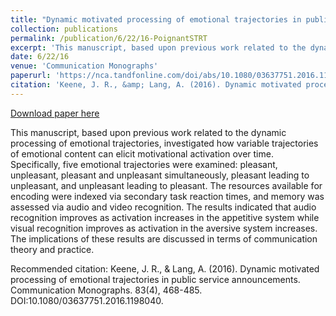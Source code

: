 ```yaml
---
title: "Dynamic motivated processing of emotional trajectories in public service announcements"
collection: publications
permalink: /publication/6/22/16-PoignantSTRT
excerpt: 'This manuscript, based upon previous work related to the dynamic processing of emotional trajectories, investigated how variable trajectories of emotional content can elicit motivational activation over time. Specifically, five emotional trajectories were examined: pleasant, unpleasant, pleasant and unpleasant simultaneously, pleasant leading to unpleasant, and unpleasant leading to pleasant. The resources available for encoding were indexed via secondary task reaction times, and memory was assessed via audio and video recognition. The results indicated that audio recognition improves as activation increases in the appetitive system while visual recognition improves as activation in the aversive system increases. The implications of these results are discussed in terms of communication theory and practice.'
date: 6/22/16
venue: 'Communication Monographs'
paperurl: 'https://nca.tandfonline.com/doi/abs/10.1080/03637751.2016.1198040?casa_token=7yP5FMICxFwAAAAA:PJSaK3eFQNFjN5BmeI09_JRxMEEUfyh30WMzzhtNpoM288fTdIjLJkRQa0-vM38S4HWj4EDBgNhA3A#.XCaNEy2ZPBI'
citation: 'Keene, J. R., &amp; Lang, A. (2016). Dynamic motivated processing of emotional trajectories in public service announcements. Communication Monographs. 83(4), 468-485. DOI:10.1080/03637751.2016.1198040.'
---
```


<a href='https://nca.tandfonline.com/doi/abs/10.1080/03637751.2016.1198040?casa_token=7yP5FMICxFwAAAAA:PJSaK3eFQNFjN5BmeI09_JRxMEEUfyh30WMzzhtNpoM288fTdIjLJkRQa0-vM38S4HWj4EDBgNhA3A#.XCaNEy2ZPBI'>Download paper here</a>

This manuscript, based upon previous work related to the dynamic processing of emotional trajectories, investigated how variable trajectories of emotional content can elicit motivational activation over time. Specifically, five emotional trajectories were examined: pleasant, unpleasant, pleasant and unpleasant simultaneously, pleasant leading to unpleasant, and unpleasant leading to pleasant. The resources available for encoding were indexed via secondary task reaction times, and memory was assessed via audio and video recognition. The results indicated that audio recognition improves as activation increases in the appetitive system while visual recognition improves as activation in the aversive system increases. The implications of these results are discussed in terms of communication theory and practice.

Recommended citation: Keene, J. R., & Lang, A. (2016). Dynamic motivated processing of emotional trajectories in public service announcements. Communication Monographs. 83(4), 468-485. DOI:10.1080/03637751.2016.1198040.